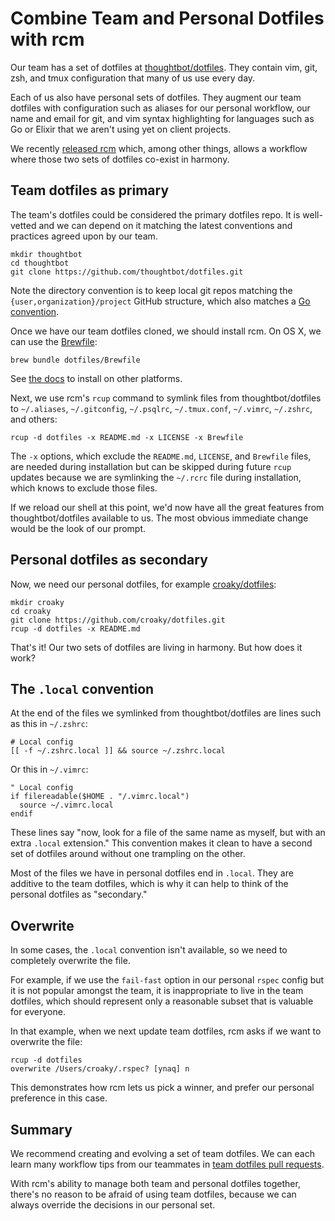 # Combine Team and Personal Dotfiles with rcm

Our team has a set of dotfiles at [thoughtbot/dotfiles][company]. They
contain vim, git, zsh, and tmux configuration that many of us use every day.

[company]: https://github.com/thoughtbot/dotfiles

Each of us also have personal sets of dotfiles. They augment our team dotfiles
with configuration such as aliases for our personal workflow, our name and email
for git, and vim syntax highlighting for languages such as Go or Elixir that
we aren't using yet on client projects.

We recently [released rcm][announce] which, among other things, allows a
workflow where those two sets of dotfiles co-exist in harmony.

[announce]: https://robots.thoughtbot.com/rcm-for-rc-files-in-dotfiles-repos

## Team dotfiles as primary

The team's dotfiles could be considered the primary dotfiles repo. It is
well-vetted and we can depend on it matching the latest conventions and
practices agreed upon by our team.

```
mkdir thoughtbot
cd thoughtbot
git clone https://github.com/thoughtbot/dotfiles.git
```

Note the directory convention is to keep local git repos matching the
`{user,organization}/project` GitHub structure, which also matches a [Go
convention][go].

[go]: http://golang.org/doc/code.html#PackagePaths

Once we have our team dotfiles cloned, we should install rcm. On OS X, we can
use the [Brewfile][brewfile]:

[brewfile]: https://robots.thoughtbot.com/brewfile-a-gemfile-but-for-homebrew

```
brew bundle dotfiles/Brewfile
```

See [the docs][install] to install on other platforms.

[install]: https://github.com/thoughtbot/rcm#installation

Next, we use rcm's `rcup` command to symlink files from thoughtbot/dotfiles to
`~/.aliases`, `~/.gitconfig`, `~/.psqlrc`, `~/.tmux.conf`, `~/.vimrc`,
`~/.zshrc`, and others:

```
rcup -d dotfiles -x README.md -x LICENSE -x Brewfile
```

The `-x` options, which exclude the `README.md`, `LICENSE`, and `Brewfile`
files, are needed during installation but can be skipped during future `rcup`
updates because we are symlinking the `~/.rcrc` file during installation, which
knows to exclude those files.

If we reload our shell at this point, we'd now have all the great features from
thoughtbot/dotfiles available to us. The most obvious immediate change would be
the look of our prompt.

## Personal dotfiles as secondary

Now, we need our personal dotfiles, for example [croaky/dotfiles][personal]:

[personal]: https://github.com/croaky/dotfiles

```
mkdir croaky
cd croaky
git clone https://github.com/croaky/dotfiles.git
rcup -d dotfiles -x README.md
```

That's it! Our two sets of dotfiles are living in harmony. But how does it work?

## The `.local` convention

At the end of the files we symlinked from thoughtbot/dotfiles are lines such as
this in `~/.zshrc`:

```
# Local config
[[ -f ~/.zshrc.local ]] && source ~/.zshrc.local
```

Or this in `~/.vimrc`:

```vim
" Local config
if filereadable($HOME . "/.vimrc.local")
  source ~/.vimrc.local
endif
```

These lines say "now, look for a file of the same name as myself, but with an
extra `.local` extension." This convention makes it clean to have a second set
of dotfiles around without one trampling on the other.

Most of the files we have in personal dotfiles end in `.local`. They are
additive to the team dotfiles, which is why it can help to think of the
personal dotfiles as "secondary."

## Overwrite

In some cases, the `.local` convention isn't available, so we need to
completely overwrite the file.

For example, if we use the `fail-fast` option in our personal `rspec`
config but it is not popular amongst the team, it is inappropriate to
live in the team dotfiles, which should represent only a reasonable subset that
is valuable for everyone.

In that example, when we next update team dotfiles, rcm asks if we want to
overwrite the file:

```
rcup -d dotfiles
overwrite /Users/croaky/.rspec? [ynaq] n
```

This demonstrates how rcm lets us pick a winner, and prefer our personal
preference in this case.

## Summary

We recommend creating and evolving a set of team dotfiles. We can each learn
many workflow tips from our teammates in [team dotfiles pull requests][pr].

[pr]: https://github.com/thoughtbot/dotfiles/pulls

With rcm's ability to manage both team and personal dotfiles together, there's
no reason to be afraid of using team dotfiles, because we can always override
the decisions in our personal set.
